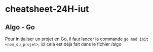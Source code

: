 # cheatsheet-24H-iut

## Algo - Go

Pour initialiser un projet en Go, il faut lancer la commande `go mod init <nom_du_projet>`, ici cela est déjà fait dans le fichier /algo